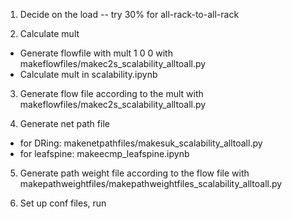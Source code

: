 1. Decide on the load -- try 30% for all-rack-to-all-rack

2. Calculate mult
- Generate flowfile with mult 1 0 0 with makeflowfiles/makec2s_scalability_alltoall.py
- Calculate mult in scalability.ipynb

3. Generate flow file according to the mult with makeflowfiles/makec2s_scalability_alltoall.py

4. Generate net path file
- for DRing: makenetpathfiles/makesuk_scalability_alltoall.py
- for leafspine: makeecmp_leafspine.ipynb

5. Generate path weight file according to the flow file with makepathweightfiles/makepathweightfiles_scalability_alltoall.py

6. Set up conf files, run
